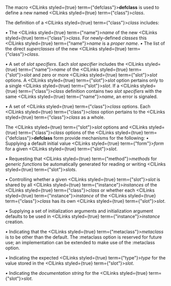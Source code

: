  



The macro <ClLinks styled={true} term={"defclass"}><b>defclass</b></ClLinks> is used to define a new named <ClLinks styled={true} term={"class"}><i>class</i></ClLinks>. 



The definition of a <ClLinks styled={true} term={"class"}><i>class</i></ClLinks> includes: 



*•* The <ClLinks styled={true} term={"name"}><i>name</i></ClLinks> of the new <ClLinks styled={true} term={"class"}><i>class</i></ClLinks>. For newly-defined *classes* this <ClLinks styled={true} term={"name"}><i>name</i></ClLinks> is a *proper name*. *•* The list of the direct *superclasses* of the new <ClLinks styled={true} term={"class"}><i>class</i></ClLinks>. 



*•* A set of *slot specifiers*. Each *slot specifier* includes the <ClLinks styled={true} term={"name"}><i>name</i></ClLinks> of the <ClLinks styled={true} term={"slot"}><i>slot</i></ClLinks> and zero or more <ClLinks styled={true} term={"slot"}><i>slot</i></ClLinks> options. A <ClLinks styled={true} term={"slot"}><i>slot</i></ClLinks> option pertains only to a single <ClLinks styled={true} term={"slot"}><i>slot</i></ClLinks>. If a <ClLinks styled={true} term={"class"}><i>class</i></ClLinks> definition contains two *slot specifiers* with the same <ClLinks styled={true} term={"name"}><i>name</i></ClLinks>, an error is signaled. 



*•* A set of <ClLinks styled={true} term={"class"}><i>class</i></ClLinks> options. Each <ClLinks styled={true} term={"class"}><i>class</i></ClLinks> option pertains to the <ClLinks styled={true} term={"class"}><i>class</i></ClLinks> as a whole. 



The <ClLinks styled={true} term={"slot"}><i>slot</i></ClLinks> options and <ClLinks styled={true} term={"class"}><i>class</i></ClLinks> options of the <ClLinks styled={true} term={"defclass"}><b>defclass</b></ClLinks> form provide mechanisms for the following: *•* Supplying a default initial value <ClLinks styled={true} term={"form"}><i>form</i></ClLinks> for a given <ClLinks styled={true} term={"slot"}><i>slot</i></ClLinks>. 



*•* Requesting that <ClLinks styled={true} term={"method"}><i>methods</i></ClLinks> for *generic functions* be automatically generated for reading or writing <ClLinks styled={true} term={"slot"}><i>slots</i></ClLinks>. 



*•* Controlling whether a given <ClLinks styled={true} term={"slot"}><i>slot</i></ClLinks> is shared by all <ClLinks styled={true} term={"instance"}><i>instances</i></ClLinks> of the <ClLinks styled={true} term={"class"}><i>class</i></ClLinks> or whether each <ClLinks styled={true} term={"instance"}><i>instance</i></ClLinks> of the <ClLinks styled={true} term={"class"}><i>class</i></ClLinks> has its own <ClLinks styled={true} term={"slot"}><i>slot</i></ClLinks>. 



*•* Supplying a set of initialization arguments and initialization argument defaults to be used in <ClLinks styled={true} term={"instance"}><i>instance</i></ClLinks> creation. 



*•* Indicating that the <ClLinks styled={true} term={"metaclass"}><i>metaclass</i></ClLinks> is to be other than the default. The :metaclass option is reserved for future use; an implementation can be extended to make use of the :metaclass option. 



*•* Indicating the expected <ClLinks styled={true} term={"type"}><i>type</i></ClLinks> for the value stored in the <ClLinks styled={true} term={"slot"}><i>slot</i></ClLinks>. 



*•* Indicating the *documentation string* for the <ClLinks styled={true} term={"slot"}><i>slot</i></ClLinks>.  







